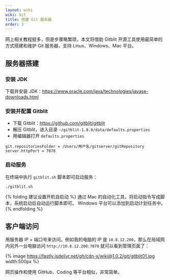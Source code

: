 ```yaml
---
layout: wiki
wiki: Git
title: 搭建 Git 服务器
order: 3
---
```


网上相关教程挺多，但是步骤略繁琐，本文将借助 Gitblit 开源工具使用最简单的方式搭建和维护 Git 服务器，支持 Linux、Windows、Mac 平台。

<!-- more -->

## 服务器搭建

### 安装 JDK

下载并安装 JDK：https://www.oracle.com/java/technologies/javase-downloads.html

### 安装并配置 Gitblit

- 下载 Gitblit：https://github.com/gitblit/gitblit
- 解压 Gitblit，进入目录 `~/gitblit-1.8.0/data/defaults.properties`
- 用编辑器打开 `defaults.properties`
```
git.repositoriesFolder = /Users/用户名/gitserver/gitRepository
server.httpPort = 7070
```


### 启动服务

在终端中执行 `gitblit.sh` 脚本即可启动服务：
```Bash
./gitblit.sh
```

{% folding 建议设置开机自启动 %}
通过 Mac 的自动化工具，将启动指令写成脚本，系统启动后自动运行脚本即可。
Windows 平台可以添加到启动计划任务中。
{% endfolding %}

## 客户端访问

用服务器 IP + 端口号来访问。例如我的电脑的 IP 是 `10.8.12.200`，那么在局域网内另外一台电脑访问 `http://10.8.12.200:7070` 就可以看到管理页面了：

{% image https://fastly.jsdelivr.net/gh/cdn-x/wiki@1.0.2/git/gitblit01.jpg width:500px %}

网页操作和使用 GitHub、Coding 等平台相似，非常简单。

